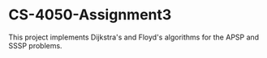 # CS-4050-Assignment3
This project implements Dijkstra's and Floyd's algorithms for the APSP and SSSP problems.
